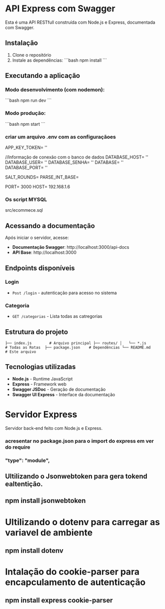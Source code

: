 # API Express com Swagger

Esta é uma API RESTfull construída com Node.js e Express, documentada com Swagger.

## Instalação

1. Clone o repositório
2. Instale as dependências:
\`\`\`bash
npm install
\`\`\`

## Executando a aplicação

### Modo desenvolvimento (com nodemon):
\`\`\`bash
npm run dev
\`\`\`

### Modo produção:
\`\`\`bash
npm start
\`\`\`


### criar um arquivo .env com as configuraçãoes

APP_KEY_TOKEN= ''

//Informação de conexão com o banco de dados
DATABASE_HOST= '' 
DATABASE_USER= ''
DATABASE_SENHA= ''
DATABASE= ''
DATABASE_PORT= ''

SALT_ROUNDS= 
PARSE_INT_BASE= 

PORT= 3000
HOST= 192.168.1.6

### Os script MYSQL
src/ecommece.sql

## Acessando a documentação
Após iniciar o servidor, acesse:
- **Documentação Swagger**: http://localhost:3000/api-docs
- **API Base**: http://localhost:3000

## Endpoints disponíveis

### Login
- `Post /login` - autenticação para acesso no sistema 

### Categoria
- `GET /categorias` - Lista todas as catregorias

## Estrutura do projeto

`
├── index.js        # Arquivo principal
├── routes/
│   └── *.js        # Todas as Rotas 
├── package.json    # Dependências
└── README.md       # Este arquivo
`

## Tecnologias utilizadas

- **Node.js** - Runtime JavaScript
- **Express** - Framework web
- **Swagger JSDoc** - Geração de documentação
- **Swagger UI Express** - Interface da documentação



# Servidor Express
Servidor back-end feito com Node.js e Express.

### acresentar no package.json para o import do express em ver do require
### "type": "module",

## Ultilizando o Jsonwebtoken para gera tokend ealtentição.
## npm install jsonwebtoken

# Ultilizando o **dotenv** para carregar as variavel de ambiente 
## npm install dotenv

# Intalação do cookie-parser para encapculamento de autenticação
## npm install express cookie-parser
